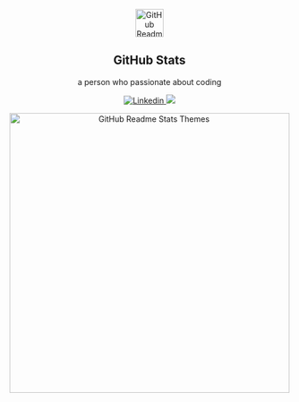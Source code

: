 <p align="center">
 <img width="50px" src="https://res.cloudinary.com/anuraghazra/image/upload/v1594908242/logo_ccswme.svg" align="center" alt="GitHub Readme Stats" />
 <h2 align="center">GitHub Stats</h2>
 <p align="center">a person who passionate about coding</p>
</p>
<p align="center">
    <a href="https://www.linkedin.com/in/emretuna01/">
      <img alt="Linkedin" src="https://img.shields.io/badge/LinkedIn-0077B5?style=for-the-badge&logo=linkedin&logoColor=white" />
    </a>
    <a href="https://stackoverflow.com/users/10868703/emre-tuna">
      <img src="https://img.shields.io/badge/Stack_Overflow-FE7A16?style=for-the-badge&logo=stack-overflow&logoColor=white" />
    </a>
  </p>
<p align="center">
<img  src="![emretuna01's Streak](https://github-readme-streak-stats.herokuapp.com/?user=emretuna01&theme=vue-dark&hide_border=false)" alt="GitHub Readme Stats Themes" width=500px"/>
